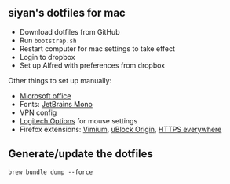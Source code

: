 ## siyan's dotfiles for mac

- Download dotfiles from GitHub
- Run `bootstrap.sh`
- Restart computer for mac settings to take effect
- Login to dropbox
- Set up Alfred with preferences from dropbox

Other things to set up manually:

- [Microsoft office](https://account.microsoft.com/services)
- Fonts: [JetBrains Mono](https://www.jetbrains.com/lp/mono/)
- VPN config
- [Logitech Options](https://www.logitech.com/en-us/software/options.html) for mouse settings
- Firefox extensions: [Vimium](https://addons.mozilla.org/en-GB/firefox/addon/vimium-ff/), [uBlock Origin](https://addons.mozilla.org/en-GB/firefox/addon/ublock-origin/), [HTTPS everywhere](https://addons.mozilla.org/en-GB/firefox/addon/https-everywhere/)

## Generate/update the dotfiles

`brew bundle dump --force`
